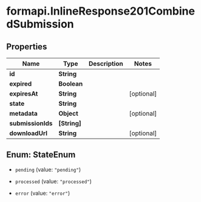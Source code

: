 # formapi.InlineResponse201CombinedSubmission

## Properties
Name | Type | Description | Notes
------------ | ------------- | ------------- | -------------
**id** | **String** |  |
**expired** | **Boolean** |  |
**expiresAt** | **String** |  | [optional]
**state** | **String** |  |
**metadata** | **Object** |  | [optional]
**submissionIds** | **[String]** |  |
**downloadUrl** | **String** |  | [optional]


<a name="StateEnum"></a>
## Enum: StateEnum


* `pending` (value: `"pending"`)

* `processed` (value: `"processed"`)

* `error` (value: `"error"`)




